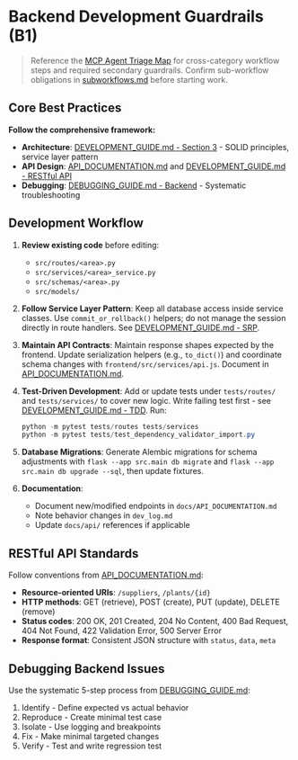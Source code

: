 # Backend Development Guardrails (B1)

> Reference the [MCP Agent Triage Map](README.md#quick-links) for cross-category workflow steps and required secondary guardrails.
> Confirm sub-workflow obligations in [subworkflows.md](subworkflows.md) before starting work.

## Core Best Practices
**Follow the comprehensive framework:**
- **Architecture**: [DEVELOPMENT_GUIDE.md - Section 3](../../docs/DEVELOPMENT_GUIDE.md#3-architecture-for-maintainability) - SOLID principles, service layer pattern
- **API Design**: [API_DOCUMENTATION.md](../../docs/API_DOCUMENTATION.md) and [DEVELOPMENT_GUIDE.md - RESTful API](../../docs/DEVELOPMENT_GUIDE.md#restful-api-design)
- **Debugging**: [DEBUGGING_GUIDE.md - Backend](../../docs/DEBUGGING_GUIDE.md#backend-debugging) - Systematic troubleshooting

## Development Workflow

1. **Review existing code** before editing:
   - `src/routes/<area>.py`
   - `src/services/<area>_service.py`
   - `src/schemas/<area>.py`
   - `src/models/`

2. **Follow Service Layer Pattern**: Keep all database access inside service classes. Use `commit_or_rollback()` helpers; do not manage the session directly in route handlers. See [DEVELOPMENT_GUIDE.md - SRP](../../docs/DEVELOPMENT_GUIDE.md#single-responsibility-principle-srp).

3. **Maintain API Contracts**: Maintain response shapes expected by the frontend. Update serialization helpers (e.g., `to_dict()`) and coordinate schema changes with `frontend/src/services/api.js`. Document in [API_DOCUMENTATION.md](../../docs/API_DOCUMENTATION.md).

4. **Test-Driven Development**: Add or update tests under `tests/routes/` and `tests/services/` to cover new logic. Write failing test first - see [DEVELOPMENT_GUIDE.md - TDD](../../docs/DEVELOPMENT_GUIDE.md#test-driven-development-tdd). Run:

   ```powershell
   python -m pytest tests/routes tests/services
   python -m pytest tests/test_dependency_validator_import.py
   ```

5. **Database Migrations**: Generate Alembic migrations for schema adjustments with `flask --app src.main db migrate` and `flask --app src.main db upgrade --sql`, then update fixtures.

6. **Documentation**: 
   - Document new/modified endpoints in `docs/API_DOCUMENTATION.md`
   - Note behavior changes in `dev_log.md`
   - Update `docs/api/` references if applicable

## RESTful API Standards
Follow conventions from [API_DOCUMENTATION.md](../../docs/API_DOCUMENTATION.md):
- **Resource-oriented URIs**: `/suppliers`, `/plants/{id}`
- **HTTP methods**: GET (retrieve), POST (create), PUT (update), DELETE (remove)
- **Status codes**: 200 OK, 201 Created, 204 No Content, 400 Bad Request, 404 Not Found, 422 Validation Error, 500 Server Error
- **Response format**: Consistent JSON structure with `status`, `data`, `meta`

## Debugging Backend Issues
Use the systematic 5-step process from [DEBUGGING_GUIDE.md](../../docs/DEBUGGING_GUIDE.md#the-5-step-debugging-process):
1. Identify - Define expected vs actual behavior
2. Reproduce - Create minimal test case
3. Isolate - Use logging and breakpoints
4. Fix - Make minimal targeted changes
5. Verify - Test and write regression test
